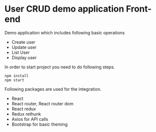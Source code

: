 # User CRUD demo application Front-end


Demo application which includes following basic operations

- Create user
- Update user
- List User
- Display user

In order to start project you need to do following steps.
```
npm install
npm start
```

Following packages are used for the integration.

* React
* React router, React router dom
* React redux
* Redux rethunk
* Axios for API calls
* Bootstrap for basic theming